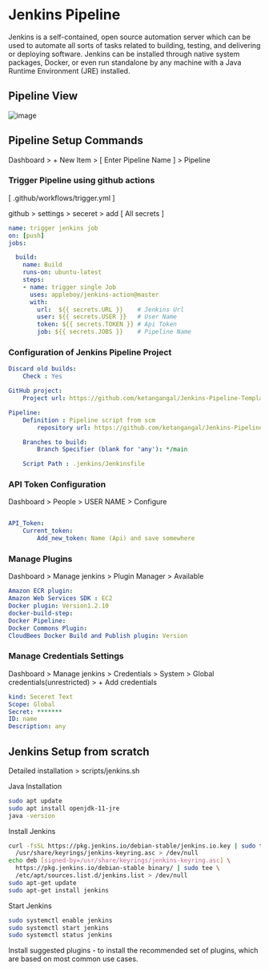 # Jenkins Pipeline
Jenkins is a self-contained, open source automation server which can be used to automate all sorts of tasks related to building, testing, and delivering or deploying software. Jenkins can be installed through native system packages, Docker, or even run standalone by any machine with a Java Runtime Environment (JRE) installed.

## Pipeline View 
![image](https://user-images.githubusercontent.com/40850370/202151018-8aae2127-f3b0-4f7b-a17d-a3b5a2c5b7c1.png)

## Pipeline Setup Commands 
 Dashboard > + New Item > [ Enter Pipeline Name ] > Pipeline

### Trigger Pipeline using github actions

 [ .github/workflows/trigger.yml ]  

 github > settings > seceret > add [ All secrets ]

```yaml
name: trigger jenkins job
on: [push]
jobs:

  build:
    name: Build
    runs-on: ubuntu-latest
    steps:
    - name: trigger single Job
      uses: appleboy/jenkins-action@master
      with:
        url:  ${{ secrets.URL }}    # Jenkins Url
        user: ${{ secrets.USER }}   # User Name
        token: ${{ secrets.TOKEN }} # Api Token 
        job: ${{ secrets.JOBS }}    # Pipeline Name    
```
### Configuration of Jenkins Pipeline Project
```yaml
Discard old builds:
    Check : Yes

GitHub project: 
    Project url: https://github.com/ketangangal/Jenkins-Pipeline-Template

Pipeline:
    Definition : Pipeline script from scm
        repository url: https://github.com/ketangangal/Jenkins-Pipeline-Template

    Branches to build:
        Branch Specifier (blank for 'any'): */main

    Script Path : .jenkins/Jenkinsfile

```
### API Token Configuration

 Dashboard > People > USER NAME > Configure

```yaml

API_Token:
    Current_token:
        Add_new_token: Name (Api) and save somewhere

```

### Manage Plugins
 Dashboard > Manage jenkins > Plugin Manager > Available

```yaml
Amazon ECR plugin:
Amazon Web Services SDK : EC2
Docker plugin: Version1.2.10
docker-build-step:
Docker Pipeline:
Docker Commons Plugin: 
CloudBees Docker Build and Publish plugin: Version
```

### Manage Credentials Settings
 Dashboard > Manage jenkins > Credentials > System > Global credentials(unrestricted) > + Add credentials

```yaml
kind: Seceret Text
Scope: Global
Secret: *******
ID: name
Description: any
```

## Jenkins Setup from scratch
Detailed installation > scripts/jenkins.sh

Java Installation 
```bash
sudo apt update
sudo apt install openjdk-11-jre
java -version
```

Install Jenkins
```bash
curl -fsSL https://pkg.jenkins.io/debian-stable/jenkins.io.key | sudo tee \
  /usr/share/keyrings/jenkins-keyring.asc > /dev/null
echo deb [signed-by=/usr/share/keyrings/jenkins-keyring.asc] \
  https://pkg.jenkins.io/debian-stable binary/ | sudo tee \
  /etc/apt/sources.list.d/jenkins.list > /dev/null
sudo apt-get update
sudo apt-get install jenkins
```

Start Jenkins
```bash
sudo systemctl enable jenkins
sudo systemctl start jenkins
sudo systemctl status jenkins
```

Install suggested plugins - to install the recommended set of plugins, which are based on most common use cases.

